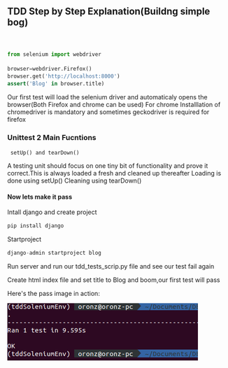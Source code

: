 ## TDD Step by Step Explanation(Buildng simple bog)

```python


from selenium import webdriver

browser=webdriver.Firefox()
browser.get('http://localhost:8000')
assert('Blog' in browser.title)

```
Our first test will load the selenium driver and automaticaly opens the browser(Both Firefox and chrome can be used)
For chrome Installlation of chromedriver is mandatory and sometimes geckodriver is required for firefox


###  Unittest 2 Main Fucntions

     setUp() and tearDown()

 A testing unit should focus on one tiny bit of functionality and prove it correct.This is always loaded a fresh and cleaned up thereafter
 Loading is done using setUp()
 Cleaning using tearDown()


 #### Now lets make it pass

 Intall django and create project
```python
pip install django
```
Startproject
```python
django-admin startproject blog
```
Run server and run our tdd_tests_scrip.py file and see our test fail again




Create html index file and set title to Blog and boom,our first test will pass

Here's the pass image  in action:

![Pass Image](images/pass.png)
